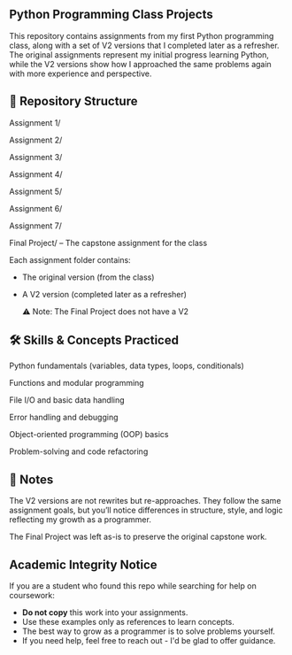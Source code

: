 ## Python Programming Class Projects

This repository contains assignments from my first Python programming class, along with a set of V2 versions that I completed later as a refresher. The original assignments represent my initial progress learning Python, while the V2 versions show how I approached the same problems again with more experience and perspective.

## 📂 Repository Structure

Assignment 1/

Assignment 2/

Assignment 3/

Assignment 4/

Assignment 5/

Assignment 6/

Assignment 7/

Final Project/ – The capstone assignment for the class

Each assignment folder contains:

- The original version (from the class)

- A V2 version (completed later as a refresher)

    ⚠️ Note: The Final Project does not have a V2
    

 ## 🛠️ Skills & Concepts Practiced

Python fundamentals (variables, data types, loops, conditionals)

Functions and modular programming

File I/O and basic data handling

Error handling and debugging

Object-oriented programming (OOP) basics

Problem-solving and code refactoring

## 📖 Notes

The V2 versions are not rewrites but re-approaches. They follow the same assignment goals, but you’ll notice differences in structure, style, and logic reflecting my growth as a programmer.

The Final Project was left as-is to preserve the original capstone work.

## Academic Integrity Notice
If you are a student who found this repo while searching for help on coursework:
- **Do not copy** this work into your assignments. 
- Use these examples only as references to learn concepts.
- The best way to grow as a programmer is to solve problems yourself.
- If you need help, feel free to reach out - I'd be glad to offer guidance.
